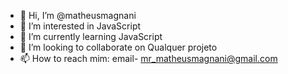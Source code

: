 - 👋 Hi, I’m @matheusmagnani 
- 👀 I’m interested in  JavaScript
- 🌱 I’m currently learning JavaScript
- 💞️ I’m looking to collaborate on Qualquer projeto
- 📫 How to reach mim: email- mr_matheusmagnani@gmail.com

<!---
matheusmagnani/matheusmagnani is a ✨ special ✨ repository because its `README.md` (this file) appears on your GitHub profile.
You can click the Preview link to take a look at your changes.
--->
